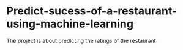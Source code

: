 # Predict-sucess-of-a-restaurant-using-machine-learning
The project is about predicting the ratings of the restaurant
